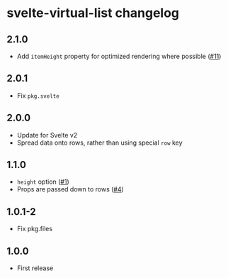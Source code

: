 # svelte-virtual-list changelog

## 2.1.0

* Add `itemHeight` property for optimized rendering where possible ([#11](https://github.com/sveltejs/svelte-virtual-list/pull/11))

## 2.0.1

* Fix `pkg.svelte`

## 2.0.0

* Update for Svelte v2
* Spread data onto rows, rather than using special `row` key

## 1.1.0

* `height` option ([#1](https://github.com/sveltejs/svelte-virtual-list/issues/1))
* Props are passed down to rows ([#4](https://github.com/sveltejs/svelte-virtual-list/issues/4))

## 1.0.1-2

* Fix pkg.files

## 1.0.0

* First release